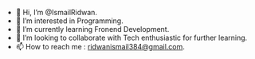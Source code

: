 - 👋 Hi, I’m @IsmailRidwan.
- 👀 I’m interested in Programming.
- 🌱 I’m currently learning Fronend Development.
- 💞️ I’m looking to collaborate with Tech enthusiastic for further learning. 
- 📫 How to reach me : ridwanismail384@gmail.com. 

<!---
IsmailRidwan/IsmailRidwan is a ✨ special ✨ repository because its `README.md` (this file) appears on your GitHub profile.
You can click the Preview link to take a look at your changes.
--->

